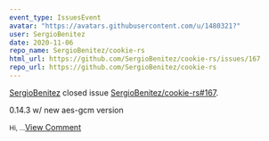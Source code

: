 ```yaml
---
event_type: IssuesEvent
avatar: "https://avatars.githubusercontent.com/u/1480321?"
user: SergioBenitez
date: 2020-11-06
repo_name: SergioBenitez/cookie-rs
html_url: https://github.com/SergioBenitez/cookie-rs/issues/167
repo_url: https://github.com/SergioBenitez/cookie-rs
---
```


<a href='https://github.com/SergioBenitez' target='_blank'>SergioBenitez</a> closed issue <a href='https://github.com/SergioBenitez/cookie-rs/issues/167' target='_blank'>SergioBenitez/cookie-rs#167</a>.

<p>0.14.3 w/ new aes-gcm version</p><small>Hi,...</small><a href='https://github.com/SergioBenitez/cookie-rs/issues/167' target='_blank'>View Comment</a>